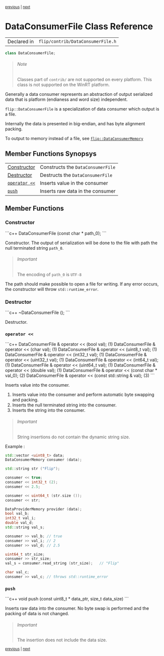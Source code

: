 <p><sup><a href="collection_iterator.md">previous</a> | <a href="DataConsumerMemory.md">next</a></sup></p>

<h1>DataConsumerFile Class Reference</h1>

<table><tr><td>Declared in</td><td><code>flip/contrib/DataConsumerFile.h</code></td></tr>
</table>

```c++
class DataConsumerFile;
```

<blockquote><h6>Note</h6> Classes part of <code>contrib/</code> are not supported on every platform.    This class is not supported on the WinRT platform.</blockquote>

<p>Generally a data consumer represents an abstraction of output serialized data that is platform (endianess and word size) independent.</p>

<p><code>flip::DataConsumerFile</code> is a specialization of data consumer which output is a file.</p>

<p>Internally the data is presented in big-endian, and has byte alignment packing.</p>

<p>To output to memory instead of a file, see <a href="../reference/DataConsumerMemory.md"><code>flip::DataConsumerMemory</code></a></p>

<h2>Member Functions Synopsys</h2>

<table><tr><td><a href="#member-function-constructor">Constructor</a></td><td>Constructs the <code>DataConsumerFile</code></td></tr>
<tr><td><a href="#member-function-destructor">Destructor</a></td><td>Destructs the <code>DataConsumerFile</code></td></tr>
<tr><td><code><a href="#member-function-operator <<">operator <<</a></code></td><td>Inserts value in the consumer</td></tr>
<tr><td><code><a href="#member-function-push">push</a></code></td><td>Inserts raw data in the consumer</td></tr>
</table>

<h2>Member Functions</h2>

<h3 id="member-function-constructor">Constructor</h3>
```c++
DataConsumerFile (const char * path_0);
```

<p>Constructor. The output of serialization will be done to the file with path the null terminated string <code>path_0</code>.</p>

<blockquote><h6>Important</h6> The encoding of <code>path_0</code> is <code>UTF-8</code></blockquote>

<p>The path should make possible to open a file for writing. If any error occurs, the constructor will throw <code>std::runtime_error</code>.</p>

<h3 id="member-function-destructor">Destructor</h3>
```c++
~DataConsumerFile ();
```

<p>Destructor.</p>

<h3 id="member-function-operator <<"><code>operator <<</code></h3>
```c++
DataConsumerFile & operator << (bool val);                (1)
DataConsumerFile & operator << (char val);                (1)
DataConsumerFile & operator << (uint8_t val);             (1)
DataConsumerFile & operator << (int32_t val);             (1)
DataConsumerFile & operator << (uint32_t val);            (1)
DataConsumerFile & operator << (int64_t val);             (1)
DataConsumerFile & operator << (uint64_t val);            (1)
DataConsumerFile & operator << (double val);              (1)
DataConsumerFile & operator << (const char * val_0);      (2)
DataConsumerFile & operator << (const std::string & val); (3)
```

<p>Inserts value into the consumer.</p>

<ol>
<li>Inserts value into the consumer and perform automatic byte swapping and packing.</li>
<li>Inserts the null terminated string into the consumer.</li>
<li>Inserts the string into the consumer.</li>
</ol>

<blockquote><h6>Important</h6> String insertions do not contain the dynamic string size.</blockquote>

<p>Example :</p>

```c++
std::vector <uint8_t> data;
DataConsumerMemory consumer (data);

std::string str ("Flip");

consumer << true;
consumer << int32_t (2);
consumer << 2.5;

consumer << uint64_t (str.size ());
consumer << str;

DataProviderMemory provider (data);
bool val_b;
int32_t val_i;
double val_d;
std::string val_s;

consumer >> val_b; // true
consumer >> val_i; // 2
consumer >> val_d; // 2.5

uint64_t str_size;
consumer >> str_size;
val_s = consumer.read_string (str_size);   // "Flip"

char val_c;
consumer >> val_c; // throws std::runtime_error
```

<h3 id="member-function-push"><code>push</code></h3>
```c++
void  push (const uint8_t * data_ptr, size_t data_size)
```

<p>Inserts raw data into the consumer. No byte swap is performed and the packing of data is not changed.</p>

<blockquote><h6>Important</h6> The insertion does not include the data size.</blockquote>

<p><sup><a href="collection_iterator.md">previous</a> | <a href="DataConsumerMemory.md">next</a></sup></p>

